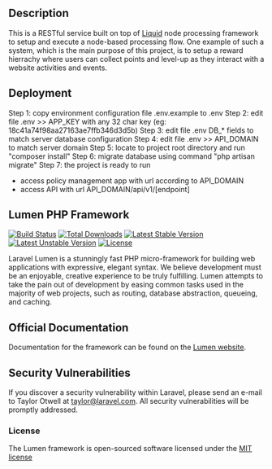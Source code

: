 ## Description
This is a RESTful service built on top of [Liquid](https://bitbucket.org/duydatyds/liquid) node processing framework to setup and execute a node-based processing flow. One example of such a system, which is the main purpose of this project, is to setup a reward hierrachy where users can collect points and level-up as they interact with a website activities and events.

## Deployment

Step 1: copy environment configuration file .env.example to .env 
Step 2: edit file .env >> APP_KEY with any 32 char key (eg: 18c41a74f98aa27163ae7ffb346d3d5b) 
Step 3: edit file .env DB_* fields to match server database configuration 
Step 4: edit file .env >> API_DOMAIN to match server domain 
Step 5: locate to project root directory and run "composer install" 
Step 6: migrate database using command "php artisan migrate" 
Step 7: the project is ready to run 
  - access policy management app with url according to API_DOMAIN 
  - access API with url API_DOMAIN/api/v1/[endpoint] 

## Lumen PHP Framework

[![Build Status](https://travis-ci.org/laravel/lumen-framework.svg)](https://travis-ci.org/laravel/lumen-framework)
[![Total Downloads](https://poser.pugx.org/laravel/lumen-framework/d/total.svg)](https://packagist.org/packages/laravel/lumen-framework)
[![Latest Stable Version](https://poser.pugx.org/laravel/lumen-framework/v/stable.svg)](https://packagist.org/packages/laravel/lumen-framework)
[![Latest Unstable Version](https://poser.pugx.org/laravel/lumen-framework/v/unstable.svg)](https://packagist.org/packages/laravel/lumen-framework)
[![License](https://poser.pugx.org/laravel/lumen-framework/license.svg)](https://packagist.org/packages/laravel/lumen-framework)

Laravel Lumen is a stunningly fast PHP micro-framework for building web applications with expressive, elegant syntax. We believe development must be an enjoyable, creative experience to be truly fulfilling. Lumen attempts to take the pain out of development by easing common tasks used in the majority of web projects, such as routing, database abstraction, queueing, and caching.

## Official Documentation

Documentation for the framework can be found on the [Lumen website](http://lumen.laravel.com/docs).

## Security Vulnerabilities

If you discover a security vulnerability within Laravel, please send an e-mail to Taylor Otwell at taylor@laravel.com. All security vulnerabilities will be promptly addressed.

### License

The Lumen framework is open-sourced software licensed under the [MIT license](http://opensource.org/licenses/MIT)

